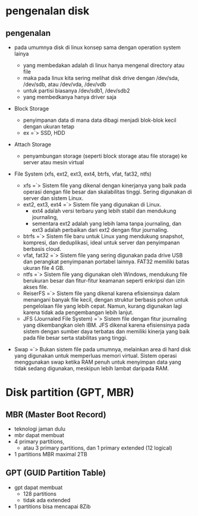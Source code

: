 # pengenalan disk
## pengenalan
- pada umumnya disk di linux konsep sama dengan operation system lainya
  - yang membedakan adalah di linux hanya mengenal directory atau file
  - maka pada linux kita sering melihat disk drive dengan /dev/sda, /dev/sdb, atau /dev/vda, /dev/vdb
  - untuk partisi biasanya /dev/sdb1, /dev/sdb2
  - yang membedkanya hanya driver saja

- Block Storage
  - penyimpanan data di mana data dibagi menjadi blok-blok kecil dengan ukuran tetap
  - ex =`> SSD, HDD
- Attach Storage
  - penyambungan storage (seperti block storage atau file storage) ke server atau mesin virtual
- File System (xfs, ext2, ext3, ext4, btrfs, vfat, fat32, ntfs)
  - xfs =`> Sistem file yang dikenal dengan kinerjanya yang baik pada operasi dengan file besar dan skalabilitas tinggi. Sering digunakan di server dan sistem Linux.
  - ext2, ext3, ext4 =`> Sistem file yang digunakan di Linux. 
    - ext4 adalah versi terbaru yang lebih stabil dan mendukung journaling, 
    - sementara ext2 adalah yang lebih lama tanpa journaling, dan ext3 adalah perbaikan dari ext2 dengan fitur journaling.
  - btrfs =`> Sistem file baru untuk Linux yang mendukung snapshot, kompresi, dan deduplikasi, ideal untuk server dan penyimpanan berbasis cloud.
  - vfat, fat32 =`> Sistem file yang sering digunakan pada drive USB dan perangkat penyimpanan portabel lainnya. FAT32 memiliki batas ukuran file 4 GB.
  - ntfs =`> Sistem file yang digunakan oleh Windows, mendukung file berukuran besar dan fitur-fitur keamanan seperti enkripsi dan izin akses file.
  - ReiserFS =`> Sistem file yang dikenal karena efisiensinya dalam menangani banyak file kecil, dengan struktur berbasis pohon untuk pengelolaan file yang lebih cepat. Namun, kurang digunakan lagi karena tidak ada pengembangan lebih lanjut.
  - JFS (Journaled File System) =`> Sistem file dengan fitur journaling yang dikembangkan oleh IBM. JFS dikenal karena efisiensinya pada sistem dengan sumber daya terbatas dan memiliki kinerja yang baik pada file besar serta stabilitas yang tinggi.

- Swap =`> Bukan sistem file pada umumnya, melainkan area di hard disk yang digunakan untuk memperluas memori virtual. Sistem operasi menggunakan swap ketika RAM penuh untuk menyimpan data yang tidak sedang digunakan, meskipun lebih lambat daripada RAM.

# Disk partition (GPT, MBR)
## MBR (Master Boot Record)
- teknologi jaman dulu
- mbr dapat membuat
- 4 primary partitions, 
  - atau 3 primary partitions, dan 1 primary extended (12 logical)
- 1 partitions MBR maximal 2TB

## GPT (GUID Partition Table)
- gpt dapat membuat
  - 128 partitions
  - tidak ada extended
- 1 partitions bisa mencapai 8Zib